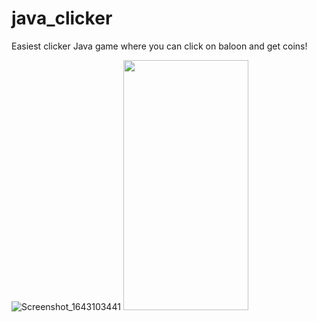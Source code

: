 # java_clicker
Easiest clicker Java game where you can click on baloon and get coins!

![Screenshot_1643103441](https://user-images.githubusercontent.com/38156331/150951426-610ea94f-1858-4fe0-8591-1ea91e88e1b5.png)
<img src="https://user-images.githubusercontent.com/38156331/150951426-610ea94f-1858-4fe0-8591-1ea91e88e1b5.png" width="200" height="400" />
